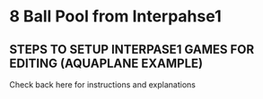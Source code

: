 # 8 Ball Pool from Interpahse1

## STEPS TO SETUP INTERPASE1 GAMES FOR EDITING (AQUAPLANE EXAMPLE)

Check back here for instructions and explanations
